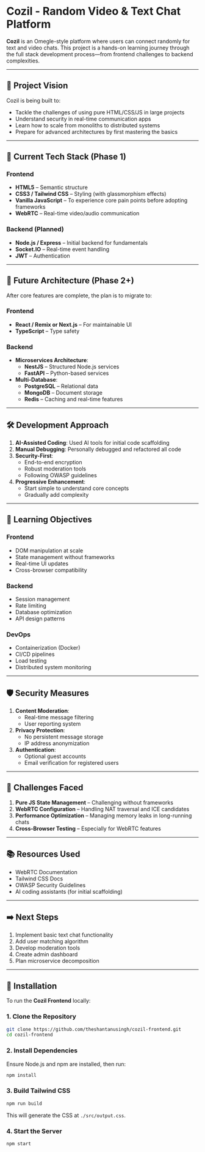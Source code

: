 # Cozil - Random Video & Text Chat Platform

**Cozil** is an Omegle-style platform where users can connect randomly for text and video chats. This project is a hands-on learning journey through the full stack development process—from frontend challenges to backend complexities.

---

## 🚀 Project Vision

Cozil is being built to:

- Tackle the challenges of using pure HTML/CSS/JS in large projects
- Understand security in real-time communication apps
- Learn how to scale from monoliths to distributed systems
- Prepare for advanced architectures by first mastering the basics

---

## 🔧 Current Tech Stack (Phase 1)

### Frontend

- **HTML5** – Semantic structure
- **CSS3 / Tailwind CSS** – Styling (with glassmorphism effects)
- **Vanilla JavaScript** – To experience core pain points before adopting frameworks
- **WebRTC** – Real-time video/audio communication

### Backend (Planned)

- **Node.js / Express** – Initial backend for fundamentals
- **Socket.IO** – Real-time event handling
- **JWT** – Authentication

---

## 🌟 Future Architecture (Phase 2+)

After core features are complete, the plan is to migrate to:

### Frontend

- **React / Remix or Next.js** – For maintainable UI
- **TypeScript** – Type safety

### Backend

- **Microservices Architecture**:
    - **NestJS** – Structured Node.js services
    - **FastAPI** – Python-based services
- **Multi-Database**:
    - **PostgreSQL** – Relational data
    - **MongoDB** – Document storage
    - **Redis** – Caching and real-time features

---

## 🛠 Development Approach

1. **AI-Assisted Coding**: Used AI tools for initial code scaffolding
2. **Manual Debugging**: Personally debugged and refactored all code
3. **Security-First**:
     - End-to-end encryption
     - Robust moderation tools
     - Following OWASP guidelines
4. **Progressive Enhancement**:
     - Start simple to understand core concepts
     - Gradually add complexity

---

## 🧠 Learning Objectives

### Frontend

- DOM manipulation at scale
- State management without frameworks
- Real-time UI updates
- Cross-browser compatibility

### Backend

- Session management
- Rate limiting
- Database optimization
- API design patterns

### DevOps

- Containerization (Docker)
- CI/CD pipelines
- Load testing
- Distributed system monitoring

---

## 🛡 Security Measures

1. **Content Moderation**:
     - Real-time message filtering
     - User reporting system
2. **Privacy Protection**:
     - No persistent message storage
     - IP address anonymization
3. **Authentication**:
     - Optional guest accounts
     - Email verification for registered users

---

## 🚧 Challenges Faced

1. **Pure JS State Management** – Challenging without frameworks
2. **WebRTC Configuration** – Handling NAT traversal and ICE candidates
3. **Performance Optimization** – Managing memory leaks in long-running chats
4. **Cross-Browser Testing** – Especially for WebRTC features

---

## 📚 Resources Used

- WebRTC Documentation
- Tailwind CSS Docs
- OWASP Security Guidelines
- AI coding assistants (for initial scaffolding)

---

## ➡️ Next Steps

1. Implement basic text chat functionality
2. Add user matching algorithm
3. Develop moderation tools
4. Create admin dashboard
5. Plan microservice decomposition

---

## 🧩 Installation

To run the **Cozil Frontend** locally:

### 1. Clone the Repository

```bash
git clone https://github.com/theshantanusingh/cozil-frontend.git
cd cozil-frontend
```

### 2. Install Dependencies

Ensure Node.js and npm are installed, then run:

```bash
npm install
```

### 3. Build Tailwind CSS

```bash
npm run build
```

This will generate the CSS at `./src/output.css`.

### 4. Start the Server

```bash
npm start
```